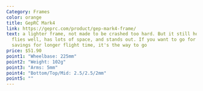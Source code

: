 ```yaml
---
Category: Frames
color: orange
title: GepRC Mark4
link: https://geprc.com/product/gep-mark4-frame/
text: a lighter frame, not made to be crashed too hard. But it still holds up,
  flies well, has lots of space, and stands out. If you want to go for weight
  savings for longer flight time, it's the way to go
price: $51.90
point1: "Wheelbase: 225mm"
point2: "Weight: 102g"
point3: "Arms: 5mm"
point4: "Bottom/Top/Mid: 2.5/2.5/2mm"
point5: ""
---
```

